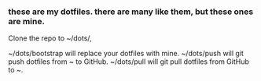 ### these are my dotfiles. there are many like them, but these ones are mine.

Clone the repo to ~/dots/, 

~/dots/bootstrap will replace your dotfiles with mine.
~/dots/push will git push dotfiles from ~ to GitHub.
~/dots/pull will git pull dotfiles from GitHub to ~.


